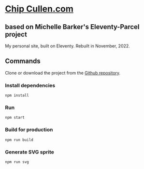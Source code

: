 # [Chip Cullen.com](https://chipcullen.com)
## based on Michelle Barker's Eleventy-Parcel project

My personal site, built on Eleventy. Rebuilt in November, 2022.

## Commands

Clone or download the project from the [Github repository](https://github.com/mbarker84/eleventy-parcel).

### Install dependencies

```
npm install
```

### Run

```
npm start
```

### Build for production

```
npm run build
```

### Generate SVG sprite

```
npm run svg
```
